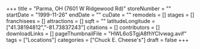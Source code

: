 +++
title = "Parma, OH (7601 W Ridgewood Rd)"
storeNumber = ""
startDate = "1999-11-26"
endDate = ""
cuDate = ""
remodels = []
stages = []
franchisees = []
attractions = []
sqft = ""
latitudeLongitude = ["41.38194812","-81.73837243"]
citations = []
contributors = []
downloadLinks = []
pageThumbnailFile = "HWL6oSTgjA8fhYCIvwag.avif"
tags = ["Locations"]
categories = ["Chuck E. Cheese's"]
draft = false
+++
